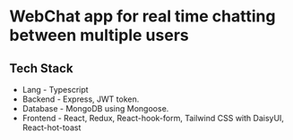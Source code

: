 # WebChat app for real time chatting between multiple users
## Tech Stack
* Lang - Typescript
* Backend - Express, JWT token.
* Database - MongoDB using Mongoose.
* Frontend - React, Redux, React-hook-form, Tailwind CSS with DaisyUI, React-hot-toast